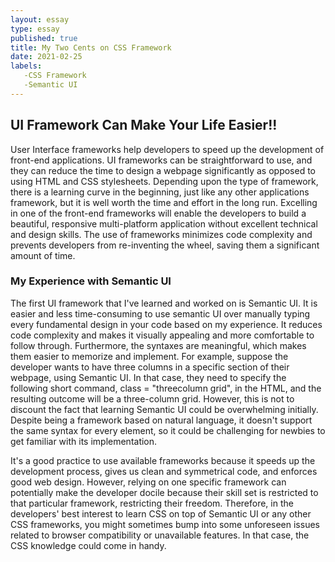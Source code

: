 ```yaml
---
layout: essay
type: essay
published: true
title: My Two Cents on CSS Framework
date: 2021-02-25
labels:
   -CSS Framework
   -Semantic UI
---
```

## UI Framework Can Make Your Life Easier!!
   User Interface frameworks help developers to speed up the development of front-end applications. UI frameworks can be straightforward to use, and they can reduce the time to design a webpage significantly as opposed to using HTML and CSS stylesheets. Depending upon the type of framework, there is a learning curve in the beginning, just like any other applications framework, but it is well worth the time and effort in the long run. Excelling in one of the front-end frameworks will enable the developers to build a beautiful, responsive multi-platform application without excellent technical and design skills. The use of frameworks minimizes code complexity and prevents developers from re-inventing the wheel, saving them a significant amount of time.
    
 ### My Experience with Semantic UI

  The first UI framework that I've learned and worked on is Semantic UI. It is easier and less time-consuming to use semantic UI over manually typing every fundamental design in your code based on my experience. It reduces code complexity and makes it visually appealing and more comfortable to follow through. Furthermore, the syntaxes are meaningful, which makes them easier to memorize and implement. For example, suppose the developer wants to have three columns in a specific section of their webpage, using Semantic UI. In that case, they need to specify the following short command, class = "threecolumn grid", in the HTML, and the resulting outcome will be a three-column grid. However, this is not to discount the fact that learning Semantic UI could be overwhelming initially. Despite being a framework based on natural language, it doesn't support the same syntax for every element, so it could be challenging for newbies to get familiar with its implementation. 
     
 
 It's a good practice to use available frameworks because it speeds up the development process, gives us clean and symmetrical code, and enforces good web design. However, relying on one specific framework can potentially make the developer docile because their skill set is restricted to that particular framework, restricting their freedom.  Therefore, in the developers' best interest to learn CSS on top of Semantic UI or any other CSS frameworks, you might sometimes bump into some unforeseen issues related to browser compatibility or unavailable features. In that case, the CSS knowledge could come in handy.
